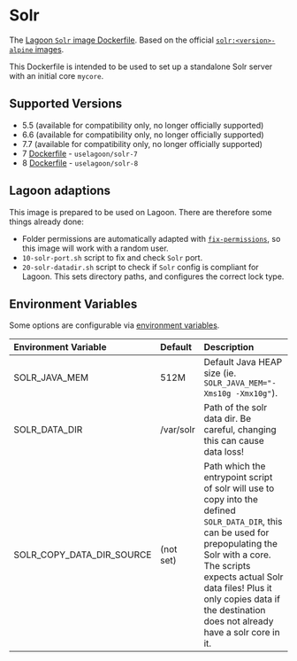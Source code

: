 # Solr

The [Lagoon `Solr` image Dockerfile](https://github.com/uselagoon/lagoon-images/blob/main/images/solr/7.Dockerfile). Based on the official [`solr:<version>-alpine` images](https://hub.docker.com/_/solr).

This Dockerfile is intended to be used to set up a standalone Solr server with an initial core `mycore`.

## Supported Versions

* 5.5 \(available for compatibility only, no longer officially supported\)
* 6.6 \(available for compatibility only, no longer officially supported\)
* 7.7 \(available for compatibility only, no longer officially supported\)
* 7 [Dockerfile](https://github.com/uselagoon/lagoon-images/blob/main/images/solr/7.Dockerfile) - `uselagoon/solr-7`
* 8 [Dockerfile](https://github.com/uselagoon/lagoon-images/blob/main/images/solr/8.Dockerfile) - `uselagoon/solr-8`

## Lagoon adaptions

This image is prepared to be used on Lagoon. There are therefore some things already done:

* Folder permissions are automatically adapted with [`fix-permissions`](https://github.com/uselagoon/lagoon-images/blob/main/images/commons/fix-permissions), so this image will work with a random user.
* `10-solr-port.sh` script to fix and check `Solr` port.
* `20-solr-datadir.sh` script to check if `Solr` config is compliant for Lagoon.  This sets directory paths, and configures the correct lock type.

## Environment Variables

Some options are configurable via [environment
variables](../concepts-advanced/environment-variables.md).

| Environment Variable      | Default   | Description                                                               |
| :------------------------ | :-------- | :------------------------------------------------------------------------ |
| SOLR_JAVA_MEM             | 512M      | Default Java HEAP size (ie. `SOLR_JAVA_MEM="-Xms10g -Xmx10g"`).           |
| SOLR_DATA_DIR             | /var/solr | Path of the solr data dir. Be careful, changing this can cause data loss! |
| SOLR_COPY_DATA_DIR_SOURCE | (not set) | Path which the entrypoint script of solr will use to copy into the defined `SOLR_DATA_DIR`, this can be used for prepopulating the Solr with a core. The scripts expects actual Solr data files! Plus it only copies data if the destination does not already have a solr core in it. |
